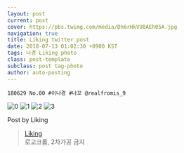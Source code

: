 ```yaml
---
layout: post
current: post
cover: https://pbs.twimg.com/media/Dh6rHkVU0AEh05A.jpg
navigation: true
title: Liking twitter post
date: 2018-07-13 01:02:30 +0900 KST
tags: 나경 Liking photo
class: post-template
subclass: post tag-photo
author: auto-posting
---
```


```  
180629 No.00 #이나경 #나꼬 @realfromis_9  

```

![0](https://pbs.twimg.com/media/Dh6qhaXVQAAJWZJ.jpg)
![1](https://pbs.twimg.com/media/Dh6rGKyVQAALqLg.jpg)
![2](https://pbs.twimg.com/media/Dh6rG7QUYAAiMTH.jpg)
![3](https://pbs.twimg.com/media/Dh6rHkVU0AEh05A.jpg)


Post by Liking

> [Liking](https://twitter.com/liking61)  
  로고크롭, 2차가공 금지